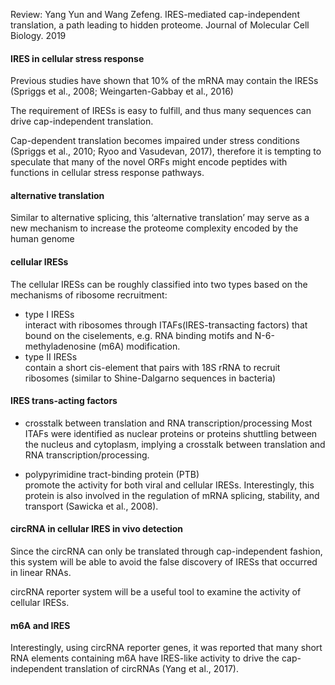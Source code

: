 Review: Yang Yun and Wang Zefeng. IRES-mediated cap-independent translation, a path leading to hidden proteome. Journal of Molecular Cell Biology. 2019

#### IRES in cellular stress response
Previous studies have shown that 10% of the mRNA may contain the IRESs (Spriggs et al., 2008; Weingarten-Gabbay et al.,
2016)

The requirement of IRESs is easy to fulfill, and thus many sequences can drive cap-independent translation.

Cap-dependent translation becomes impaired under stress conditions (Spriggs et al., 2010; Ryoo and Vasudevan, 2017),
therefore it is tempting to speculate that many of the novel ORFs might encode peptides with functions in cellular stress response
pathways. 

#### alternative translation
Similar to alternative splicing, this ‘alternative translation’ may serve as a new mechanism to increase the proteome complexity
encoded by the human genome


#### cellular IRESs
The cellular IRESs can be roughly classified into two types based on the mechanisms of ribosome recruitment: 
- type I IRESs  
   interact with ribosomes through ITAFs(IRES-transacting factors) that bound on the ciselements, e.g. RNA binding motifs and N-6-methyladenosine (m6A) modification.  
- type II IRESs   
   contain a short cis-element that pairs with 18S rRNA to recruit ribosomes (similar to Shine-Dalgarno sequences in bacteria) 

#### IRES trans-acting factors
- crosstalk between translation and RNA transcription/processing
Most ITAFs were identified as nuclear proteins or proteins shuttling between the nucleus and cytoplasm, implying a crosstalk between translation and RNA transcription/processing.

- polypyrimidine tract-binding protein (PTB)  
promote the activity for both viral and cellular IRESs. Interestingly, this protein is also involved in the regulation of mRNA splicing, stability, and transport (Sawicka et al., 2008).

#### circRNA in cellular IRES in vivo detection
Since the circRNA can only be translated through cap-independent fashion, this system will be able to avoid the false discovery of IRESs that occurred in linear RNAs.

circRNA reporter system will be a useful tool to examine the activity of cellular IRESs.

#### m6A and IRES
Interestingly, using circRNA reporter genes, it was reported that many short RNA elements containing m6A have IRES-like activity to drive the cap-independent translation of circRNAs (Yang et al., 2017).
